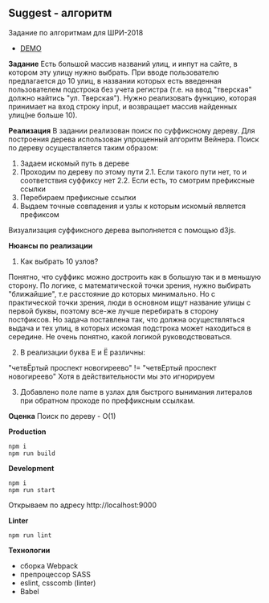 Suggest - алгоритм
---------------------
Задание по алгоритмам для ШРИ-2018

* [DEMO]()

**Задание**
Есть большой массив названий улиц, и инпут на сайте, в котором эту улицу нужно выбрать. При вводе пользователю предлагается до 10 улиц, в названии которых есть введенная пользователем подстрока без учета регистра (т.е. на ввод "тверская" должно найтись "ул. Тверская").
Нужно реализовать функцию, которая принимает на вход строку input, и возвращает массив найденных улиц(не больше 10).

**Реализация**
В задании реализован поиск по суффиксному дереву.
Для построения дерева использован упрощенный алгоритм Вейнера.
Поиск по дереву осуществляется таким образом:
1. Задаем искомый путь в дереве
2. Проходим по дереву по этому пути
2.1. Если такого пути нет, то и соответствия суффиксу нет
2.2. Если есть, то смотрим префиксные ссылки
3. Перебираем префиксные ссылки
4. Выдаем точные совпадения и узлы к которым искомый является префиксом

Визуализация суффиксного дерева выполняется с помощью d3js.

**Нюансы по реализации**
1. Как выбрать 10 узлов?

Понятно, что суффикс можно достроить как в большую так и в меньшую сторону.
По логике, с математической точки зрения,  нужно выбирать "ближайшие", т.е расстояние до которых минимально.
Но с практической точки зрения, люди в основном ищут название улицы с первой буквы, поэтому все-же лучше
перебирать в сторону постфиксов.
Но задача поставлена так, что должна осуществляться выдача и тех улиц, в которых искомая подстрока может находиться в середине.
Не очень понятно, какой логикой руководствоваться.

2. В реализации буква Е и Ё различны:

"четвЁртый проспект новогиреево" != "четвЕртый проспект новогиреево"
Хотя в действительности мы это игнорируем

3. Добавлено поле name в узлах для быстрого вынимания литералов при обратном проходе по преффиксным ссылкам.

**Оценка**
Поиск по дереву - О(1)

**Production**
```
npm i
npm run build
```
**Development**
```
npm i
npm run start
```
Открываем по адресу http://localhost:9000

**Linter**
```
npm run lint
```

**Технологии**

* сборка Webpack
* препроцессор SASS
* eslint, csscomb (linter)
* Babel


